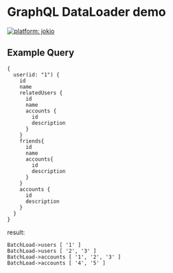 # GraphQL DataLoader demo
[![platform: jokio](https://img.shields.io/badge/engine-%F0%9F%83%8F%20jok-44cc11.svg)](https://github.com/jokio/jok-cli)


## Example Query
```gql
{
  user(id: "1") {
    id
    name
    relatedUsers {
      id
      name
      accounts {
        id
        description
      }
    }
    friends{
      id
      name
      accounts{
        id
        description
      }
    }
    accounts {
      id
      description
    }
  }
}
```

result:

```
BatchLoad->users [ '1' ]
BatchLoad->users [ '2', '3' ]
BatchLoad->accounts [ '1', '2', '3' ]
BatchLoad->accounts [ '4', '5' ]
```
